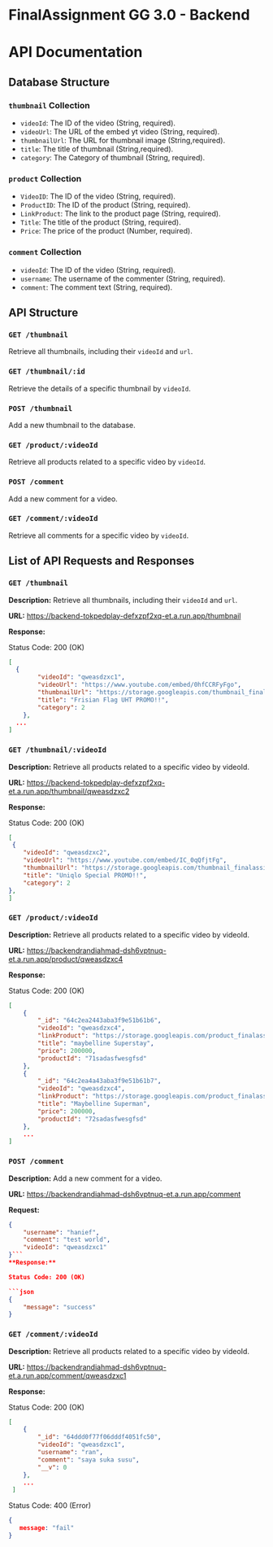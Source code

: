 # FinalAssignment GG 3.0 - Backend

# API Documentation

## Database Structure

### `thumbnail` Collection

- `videoId`: The ID of the video (String, required).
- `videoUrl`: The URL of the embed yt video (String, required).
- `thumbnailUrl`: The URL for thumbnail image (String,required).
- `title`: The title of thumbnail (String,required).
- `category`: The Category of thumbnail (String, required).

### `product` Collection

- `VideoID`: The ID of the video (String, required).
- `ProductID`: The ID of the product (String, required).
- `LinkProduct`: The link to the product page (String, required).
- `Title`: The title of the product (String, required).
- `Price`: The price of the product (Number, required).

### `comment` Collection

- `videoId`: The ID of the video (String, required).
- `username`: The username of the commenter (String, required).
- `comment`: The comment text (String, required).

## API Structure  

### `GET /thumbnail`

Retrieve all thumbnails, including their `videoId` and `url`.

### `GET /thumbnail/:id`

Retrieve the details of a specific thumbnail by `videoId`.

### `POST /thumbnail`

Add a new thumbnail to the database.

### `GET /product/:videoId`

Retrieve all products related to a specific video by `videoId`.

### `POST /comment`

Add a new comment for a video.

### `GET /comment/:videoId`

Retrieve all comments for a specific video by `videoId`.

## List of API Requests and Responses
### `GET /thumbnail`

**Description:** Retrieve all thumbnails, including their `videoId` and `url`.

**URL:** https://backend-tokpedplay-defxzpf2xq-et.a.run.app/thumbnail

**Response:**

Status Code: 200 (OK)

```json
[
  {
        "videoId": "qweasdzxc1",
        "videoUrl": "https://www.youtube.com/embed/0hfCCRFyFgo",
        "thumbnailUrl": "https://storage.googleapis.com/thumbnail_finalassignmentgg3/thumbnail/Frisian%20Flag.jpeg",
        "title": "Frisian Flag UHT PROMO!!",
        "category": 2
    },
  ...
]
```
### `GET /thumbnail/:videoId`

**Description:** Retrieve all products related to a specific video by videoId.

**URL:** https://backend-tokpedplay-defxzpf2xq-et.a.run.app/thumbnail/qweasdzxc2

**Response:**

Status Code: 200 (OK)

```json
[
 {
    "videoId": "qweasdzxc2",
    "videoUrl": "https://www.youtube.com/embed/IC_0qQfjtFg",
    "thumbnailUrl": "https://storage.googleapis.com/thumbnail_finalassignmentgg3/thumbnail/Uniqlo.jpeg",
    "title": "Uniqlo Special PROMO!!",
    "category": 2
},
]
```

### `GET /product/:videoId`

**Description:** Retrieve all products related to a specific video by videoId.

**URL:** https://backendrandiahmad-dsh6vptnuq-et.a.run.app/product/qweasdzxc4

**Response:**

Status Code: 200 (OK)

```json
[
    {
        "_id": "64c2ea2443aba3f9e51b61b6",
        "videoId": "qweasdzxc4",
        "linkProduct": "https://storage.googleapis.com/product_finalasssignmentgg3/product/maybelline%20-%20superstay.jpeg",
        "title": "maybelline Superstay",
        "price": 200000,
        "productId": "71sadasfwesgfsd"
    },
    {
        "_id": "64c2ea4a43aba3f9e51b61b7",
        "videoId": "qweasdzxc4",
        "linkProduct": "https://storage.googleapis.com/product_finalasssignmentgg3/product/maybelline%20-%20superman.jpeg",
        "title": "Maybelline Superman",
        "price": 200000,
        "productId": "72sadasfwesgfsd"
    },
    ...
]
```
### `POST /comment`

**Description:**  Add a new comment for a video.

**URL:** https://backendrandiahmad-dsh6vptnuq-et.a.run.app/comment

**Request:**

```json
{
    "username": "hanief",
    "comment": "test world",
    "videoId": "qweasdzxc1"
}```
**Response:**

Status Code: 200 (OK)

```json
{
    "message": "success"
}
```
### `GET /comment/:videoId`

**Description:** Retrieve all products related to a specific video by videoId.

**URL:** https://backendrandiahmad-dsh6vptnuq-et.a.run.app/comment/qweasdzxc1

**Response:**

Status Code: 200 (OK)

```json
[
    {
        "_id": "64ddd0f77f06dddf4051fc50",
        "videoId": "qweasdzxc1",
        "username": "ran",
        "comment": "saya suka susu",
        "__v": 0
    },
    ...
 ]
```

Status Code: 400 (Error)

```json
{
   message: "fail" 
}
```
